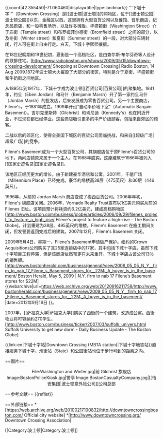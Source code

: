{{coord|42.355450|-71.060460|display=title|type:landmark}}
'''下城十字'''（Downtown Crossing）是[[波士顿|波士顿]]的购物区，位于[[波士顿公园|波士顿公园]]以东，金融区以西。这里拥有大型百货公司以及餐馆、音乐商店，纪念品商店，和一般零售场所，以及许多摊贩。华盛顿街（Washington Street）介于庙街（Temple street）和布罗姆菲尔德街（Bromfield street）之间的部分，以及冬街（Winter street）和夏街（Summer street）的一段，对大部分车辆封闭，行人可在街上自由行走。白天，下城十字熙熙攘攘。

在18世纪晚期和19世纪初，夏街是一个高档社区，是由查尔斯·布尔芬奇等人设计的联排住宅。<ref name="radioboston">[http://www.radioboston.org/shows/2009/05/15/downtown-crossing-development/ Shopping at Downtown Crossing] Radio Boston, 14 Aug 2009.</ref>1872年波士顿大火摧毁了大部分的街区，特别是介于夏街、华盛顿街和牛奶街之间地区。 

从1895年到1917年，下城十字成为波士顿[[百货公司|百货公司]]的聚集地。1841年，约旦（Eben Jordan）和马什（Benjamin Marsh）开了第一家约旦马什（Jordan Marsh）的批发店，后来发展成为零售百货公司。另一个主要商店，Filene's，于1881年成立。1909年开设“自动平价地下室”（Automatic Bargain Basement）。吉尔克里斯特（Gilchrist）和肯尼迪（Kennedy's）也在附近开业<ref name="radioboston" />，不过现在都已经停业。这些商店吸引更多的中产阶级顾客，包括来自郊区的顾客。

二战以后的郊区化，使得全美国下城区的百货公司面临挑战，和来自[[超级广场|超级广场]]的竞争。 

Filene's Basement成为一个大型百货公司，其旗舰店位于原Filene's百货公司的地下。两间店铺原来属于一个主人，在1988年脱钩。这座建筑于1986年被列入[[国家史迹名录|国家史迹名录]]。 

该地区正经历更大的增长，由于新建豪华酒店和公寓。2001年，千禧广场（Millennium Place）已经完成。豪华的塔楼高38层（475英尺）和36层（446英尺）。

1996年，从前的 Jordan Marsh 商店变成了梅西百货公司。2006年年初，Filene's 旗舰店关闭。2006年，Vornado Realty Trust宣布以1亿美元购买从前的 Filenes 旧址。该项目预计将耗资约6.2亿美元，建成高档购物区<ref>[http://www.boston.com/business/globe/articles/2006/09/29/filenes_project_to_feature_a_high_rise/ Filene's project to feature a high-rise - The Boston Globe]</ref>。计划重建为38层、495英尺的塔楼。Filene's Basement 在施工期间关闭，但发誓要返回完成后的建筑。2007年12月，Filene's Basement 关闭。

2009年5月4日，星期一，Filene's Basement申请破产保护。纽约的Crown Acquisitions公司购买了其25家连锁店中的17家，其中包括下城十字店。虽然下城十字项目工程停滞，但是该商店依然预定在未来重开。下城十字店占该公司13％的销售额。<ref>[http://www.bostonherald.com/business/general/view/2009_05_05_N_Y__firm_to_nab_17_Filene_s_Basement_stores_for__22M:_A_buyer_is_in_the_basement/ Boston Herald, May 5, 2009 | N.Y. firm to nab 17 Filene’s Basement stores for $22M] {{webarchive|url=https://web.archive.org/web/20120916211758/http://www.bostonherald.com/business/general/view/2009_05_05_N_Y__firm_to_nab_17_Filene_s_Basement_stores_for__22M:_A_buyer_is_in_the_basement/ |date=2012年9月16日 }}</ref>。  

2007年，[[萨福克大学|萨福克大学]]购买了西街的一个建筑，改造成公寓。西街物业将可容纳约270学生。<ref>[http://www.boston.com/business/ticker/2007/03/suffolk_univers.html Suffolk University to get new dorm - Daily Business Update - The Boston Globe]</ref>

{{link-en|下城十字站|Downtown Crossing (MBTA station)|下城十字地铁站}}直接服务下城十字，州街站（State）和公园街站也位于步行可到的距离之内。

==图片==
<center><gallery heights="150" perrow="5">
File:Washington and Winter.jpg|前 Gilchrist 旗舰店
Image:BostonPoliceKiosk.jpg|警亭
Image:BostonCasualtyCompany.jpg|[[怡安集团|波士顿意外险公司]]公司总部
</gallery></center>

==参考文献==
{{reflist}}

==外部链接==
*[https://web.archive.org/web/20100217100832/http://downtowncrossingboston.com/ Official city website]
*[http://www.downtowncrossing.org/ Downtown Crossing Association]

[[Category:波士顿|Category:波士顿]]